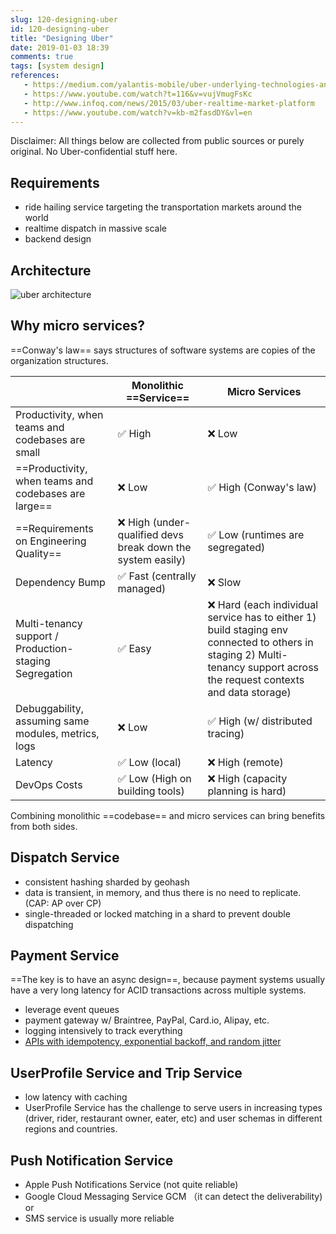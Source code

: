 ```yaml
---
slug: 120-designing-uber
id: 120-designing-uber
title: "Designing Uber"
date: 2019-01-03 18:39
comments: true
tags: [system design]
references:
   - https://medium.com/yalantis-mobile/uber-underlying-technologies-and-how-it-actually-works-526f55b37c6f
   - https://www.youtube.com/watch?t=116&v=vujVmugFsKc
   - http://www.infoq.com/news/2015/03/uber-realtime-market-platform
   - https://www.youtube.com/watch?v=kb-m2fasdDY&vl=en
---
```


Disclaimer: All things below are collected from public sources or purely original. No Uber-confidential stuff here.

## Requirements

* ride hailing service targeting the transportation markets around the world
* realtime dispatch in massive scale
* backend design



## Architecture

![uber architecture](https://res.cloudinary.com/dohtidfqh/image/upload/v1546574738/web-guiguio/uber-architecture_2.jpg)



## Why micro services?
==Conway's law== says structures of software systems are copies of the organization structures.

|  | Monolithic ==Service== | Micro Services |
|--- |---  |--- |
|  Productivity, when teams and codebases are small | ✅ High  | ❌ Low |
|  ==Productivity, when teams and codebases are large== | ❌ Low  |  ✅ High (Conway's law) |
| ==Requirements on Engineering Quality== | ❌ High (under-qualified devs break down the system easily) | ✅ Low (runtimes are segregated) |
| Dependency Bump | ✅ Fast (centrally managed) | ❌ Slow |
| Multi-tenancy support / Production-staging Segregation | ✅ Easy | ❌ Hard (each individual service has to either 1) build staging env connected to others in staging 2) Multi-tenancy support across the request contexts and data storage) |
| Debuggability, assuming same modules, metrics, logs | ❌ Low |  ✅ High (w/ distributed tracing) |
| Latency |  ✅ Low (local) | ❌ High (remote) |
| DevOps Costs | ✅ Low (High on building tools) | ❌ High (capacity planning is hard) |

Combining monolithic ==codebase== and micro services can bring benefits from both sides.

## Dispatch Service

* consistent hashing sharded by geohash
* data is transient, in memory, and thus there is no need to replicate. (CAP: AP over CP)
* single-threaded or locked matching in a shard to prevent double dispatching



## Payment Service

==The key is to have an async design==, because payment systems usually have a very long latency for ACID transactions across multiple systems.

* leverage event queues
* payment gateway w/ Braintree, PayPal, Card.io, Alipay, etc.
* logging intensively to track everything
* [APIs with idempotency, exponential backoff, and random jitter](https://puncsky.com/notes/43-how-to-design-robust-and-predictable-apis-with-idempotency)


## UserProfile Service and Trip Service

* low latency with caching
* UserProfile Service has the challenge to serve users in increasing types (driver, rider, restaurant owner, eater, etc) and user schemas in different regions and countries.

## Push Notification Service

* Apple Push Notifications Service (not quite reliable)
* Google Cloud Messaging Service GCM （it can detect the deliverability) or
* SMS service is usually more reliable
